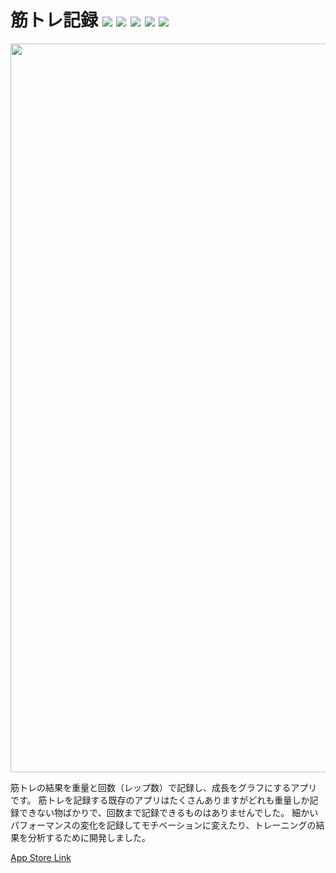 # 筋トレ記録 <img src="https://img.shields.io/badge/-Xcode13-000.svg?logo=xcode&style=flat"> <img src="https://img.shields.io/badge/-SwiftUI3-000.svg?logo=swift&style=flat"> <img src="https://img.shields.io/badge/-FirebaseFirestore-000.svg?logo=firebase&style=flat"> <img src="https://img.shields.io/badge/-iOS15~-000.svg?logo=apple&style=flat"> <img src="https://img.shields.io/badge/-MVVM-000.svg?&style=flat">

<img width="1166" src="https://user-images.githubusercontent.com/97211329/174438254-57dea9b4-97fe-4c13-b179-856cd45d206e.png">

筋トレの結果を重量と回数（レップ数）で記録し、成長をグラフにするアプリです。
筋トレを記録する既存のアプリはたくさんありますがどれも重量しか記録できない物ばかりで、回数まで記録できるものはありませんでした。
細かいパフォーマンスの変化を記録してモチベーションに変えたり、トレーニングの結果を分析するために開発しました。

[App Store Link](https://apps.apple.com/jp/app/%E7%AD%8B%E3%83%88%E3%83%AC%E8%A8%98%E9%8C%B2-for-weight-training/id1628829703)
